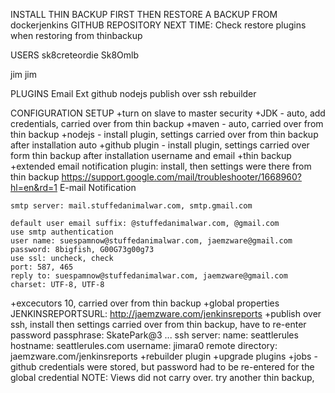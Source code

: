 INSTALL THIN BACKUP FIRST THEN RESTORE A BACKUP FROM dockerjenkins GITHUB REPOSITORY
NEXT TIME: Check restore plugins when restoring from thinbackup

USERS
sk8creteordie
Sk8Omlb

jim
jim

PLUGINS
Email Ext
github
nodejs
publish over ssh
rebuilder

CONFIGURATION SETUP
+turn on slave to master security
+JDK - auto, add credentials, carried over from thin backup
+maven - auto, carried over from thin backup
+nodejs - install plugin, settings carried over from thin backup after installation auto
+github plugin - install plugin, settings carried over form thin backup after installation username and email
+thin backup
+extended email notification plugin: install, then settings were there from thin backup https://support.google.com/mail/troubleshooter/1668960?hl=en&rd=1
    E-mail Notification

    smtp server: mail.stuffedanimalwar.com, smtp.gmail.com

    default user email suffix: @stuffedanimalwar.com, @gmail.com
    use smtp authentication
    user name: suespamnow@stuffedanimalwar.com, jaemzware@gmail.com
    password: 8bigfish, G00G73g00g73
    use ssl: uncheck, check
    port: 587, 465
    reply to: suespamnow@stuffedanimalwar.com, jaemzware@gmail.com
    charset: UTF-8, UTF-8
+excecutors 10, carried over from thin backup
+global properties JENKINSREPORTSURL: http://jaemzware.com/jenkinsreports
+publish over ssh, install then settings carried over from thin backup, have to re-enter password
    passphrase: SkatePark@3
    ...
    ssh server:
    name: seattlerules
    hostname: seattlerules.com
    username: jimara0
    remote directory: jaemzware.com/jenkinsreports
+rebuilder plugin
+upgrade plugins
+jobs - github credentials were stored, but password had to be re-entered for the global credential
NOTE: Views did not carry over. try another thin backup, 


